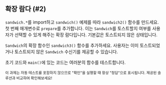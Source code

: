 ## 확장 람다 (#2)

`sandwich.*`를 import하고 `sandwich()` 예제를 따라 `sandwich2()` 함수를 만드세요. 첫 번째 매개변수로 `prepare`를 추가합니다. 이는 `Sandwich`를 토스트할지 여부를 사용자가 선택할 수 있게 해주는 확장 람다입니다. 기본값은 토스트되지 않은 상태입니다.

`Sandwich`의 확장 함수인 `sandwich3()` 함수를 추가하세요. 사용자는 이미 토스트되었거나 토스트되지 않은 `Sandwich` 수신기를 제공할 수 있습니다.

초기 코드와 `main()`에 있는 코드는 여러분의 함수를 테스트합니다.

<sub>이 과제는 자동 테스트를 포함하지 않으므로 "확인"을 실행할 때 항상 "정답"으로 표시됩니다. 제공된 솔루션과 비교하여 확인해보세요!</sub>